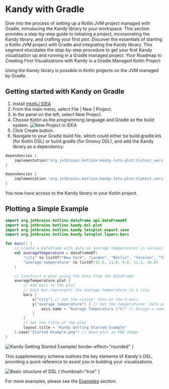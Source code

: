 # Kandy with Gradle

<web-summary>
    Dive into the process of setting up a Kotlin JVM project managed with Gradle,
    introducing the Kandy library to your workspace.
    This section provides a step-by-step guide to initiating a project,
    incorporating the Kandy library, and crafting your first plot.
</web-summary>
<card-summary>
    Discover the essentials of starting a Kotlin JVM project with Gradle and integrating the Kandy library.
    This segment elucidates the step-by-step procedure
    to get your first Kandy visualization up and running in a Gradle managed project.
</card-summary>
<link-summary>
    Your Roadmap to Creating First Visualizations with Kandy in a Gradle Managed Kotlin Project
</link-summary>

Using the Kandy library is possible in Kotlin projects on the JVM managed by Gradle.

## Getting started with Kandy on Gradle

1. Install [IntelliJ IDEA](https://www.jetbrains.com/idea/download)
2. From the main menu, select <ui-path>File | New | Project</ui-path>.
3. In the panel on the left, select <ui-path>New Project</ui-path>.
4. Choose <ui-path>Kotlin</ui-path> as the programming language and <ui-path>Gradle</ui-path> as the build system.
   ![New Project in IDEA](new_project.png)
5. Click <ui-path>Create</ui-path> button.
6. Navigate to your Gradle build file, which could either be <path>build.gradle.kts</path> (for Kotlin DSL)
   or <path>build.gradle</path> (for Groovy DSL), and add the Kandy library as a dependency:

<tabs>
   <tab title="Kotlin DSL">

```kotlin
dependencies {
    implementation("org.jetbrains.kotlinx:kandy-lets-plot:%latest_version%")
}
```

   </tab>
   <tab title="Groovy DSL">

```groovy
dependencies {
    implementation 'org.jetbrains.kotlinx:kandy-lets-plot:%latest_version%'
}
```

   </tab>
</tabs>

You now have access to the Kandy library in your Kotlin project.

## Plotting a Simple Example

```kotlin
import org.jetbrains.kotlinx.dataframe.api.dataFrameOf
import org.jetbrains.kotlinx.kandy.dsl.plot
import org.jetbrains.kotlinx.kandy.letsplot.export.save
import org.jetbrains.kotlinx.kandy.letsplot.layers.bars

fun main() {
    // Create a DataFrame with data on average temperatures in various cities
    val averageTemperature = dataFrameOf(
        "city" to listOf("New York", "London", "Berlin", "Yerevan", "Tokyo"),
        "average temperature" to listOf(12.5, 11.0, 9.6, 11.5, 16.0)
    )

    // Construct a plot using the data from the DataFrame
    averageTemperature.plot {
        // Add bars to the plot
        // Each bar represents the average temperature in a city
        bars {
            x("city") // Set the cities' data on the X-axis
            y("average temperature") { // Set the temperatures' data on the Y-axis
                axis.name = "Average Temperature (°C)" // Assign a name to the Y-axis
            }
        }
        // Set the title of the plot
        layout.title = "Kandy Getting Started Example"
    }.save("Started Example.png") // Save plot as PNG image
}
```

![Kandy Getting Started Example](getting_sample.svg){ border-effect="rounded" }

This supplementary schema outlines the key elements of Kandy's DSL,
providing a quick reference to assist you in building your visualizations.

![Basic structure of DSL](tree_basic.svg) { thumbnail="true" }

For more examples, please see the [Examples](Examples.topic) section.
